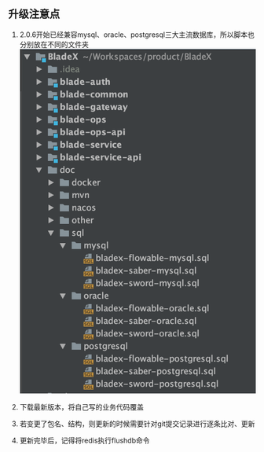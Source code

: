 ## 升级注意点
1. 2.0.6开始已经兼容mysql、oracle、postgresql三大主流数据库，所以脚本也分别放在不同的文件夹
![](../images/screenshot_1564969434820.png)
2. 下载最新版本，将自己写的业务代码覆盖

3. 若变更了包名、结构，则更新的时候需要针对git提交记录进行逐条比对、更新

4. 更新完毕后，记得将redis执行flushdb命令
